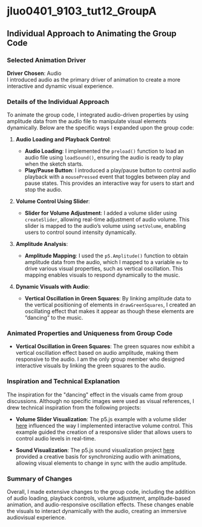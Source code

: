 # jluo0401_9103_tut12_GroupA

## Individual Approach to Animating the Group Code

### Selected Animation Driver
**Driver Chosen**: Audio  
I introduced audio as the primary driver of animation to create a more interactive and dynamic visual experience.

### Details of the Individual Approach
To animate the group code, I integrated audio-driven properties by using amplitude data from the audio file to manipulate visual elements dynamically. Below are the specific ways I expanded upon the group code:

1. **Audio Loading and Playback Control**:
   - **Audio Loading**: I implemented the `preload()` function to load an audio file using `loadSound()`, ensuring the audio is ready to play when the sketch starts.
   - **Play/Pause Button**: I introduced a play/pause button to control audio playback with a `mousePressed` event that toggles between play and pause states. This provides an interactive way for users to start and stop the audio.

2. **Volume Control Using Slider**:
   - **Slider for Volume Adjustment**: I added a volume slider using `createSlider`, allowing real-time adjustment of audio volume. This slider is mapped to the audio’s volume using `setVolume`, enabling users to control sound intensity dynamically.

3. **Amplitude Analysis**:
   - **Amplitude Mapping**: I used the `p5.Amplitude()` function to obtain amplitude data from the audio, which I mapped to a variable `mv` to drive various visual properties, such as vertical oscillation. This mapping enables visuals to respond dynamically to the music.

4. **Dynamic Visuals with Audio**:
   - **Vertical Oscillation in Green Squares**: By linking amplitude data to the vertical positioning of elements in `drawGreenSquares`, I created an oscillating effect that makes it appear as though these elements are “dancing” to the music. 

### Animated Properties and Uniqueness from Group Code
   - **Vertical Oscillation in Green Squares**: The green squares now exhibit a vertical oscillation effect based on audio amplitude, making them responsive to the audio. I am the only group member who designed interactive visuals by linking the green squares to the audio.

### Inspiration and Technical Explanation
The inspiration for the "dancing" effect in the visuals came from group discussions. Although no specific images were used as visual references, I drew technical inspiration from the following projects:

   - **Volume Slider Visualization**: The p5.js example with a volume slider [here](https://editor.p5js.org/mbardin/sketches/tEHQnMxt7) influenced the way I implemented interactive volume control. This example guided the creation of a responsive slider that allows users to control audio levels in real-time.
   
   - **Sound Visualization**: The p5.js sound visualization project [here](https://js6450.github.io/p5SoundVis.html) provided a creative basis for synchronizing audio with animations, allowing visual elements to change in sync with the audio amplitude.

### Summary of Changes
Overall, I made extensive changes to the group code, including the addition of audio loading, playback controls, volume adjustment, amplitude-based animation, and audio-responsive oscillation effects. These changes enable the visuals to interact dynamically with the audio, creating an immersive audiovisual experience.